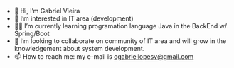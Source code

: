 - 👋 Hi, I’m Gabriel Vieira
- 👀 I’m interested in IT area (development)
- 👨‍💻 I’m currently learning programation language Java in the BackEnd w/ Spring/Boot
- 💞️ I’m looking to collaborate on community of IT area and will grow in the knowledgement about system development.
- 📫 How to reach me: my e-mail is ogabriellopesv@gmail.com

<!---
gabriellopesv/gabriellopesv is a ✨ special ✨ repository because its `README.md` (this file) appears on your GitHub profile.
You can click the Preview link to take a look at your changes.
--->
